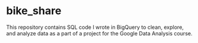 # bike_share
This repository contains SQL code I wrote in BigQuery to clean, explore, and analyze data as a part of a project for the Google Data Analysis course.

